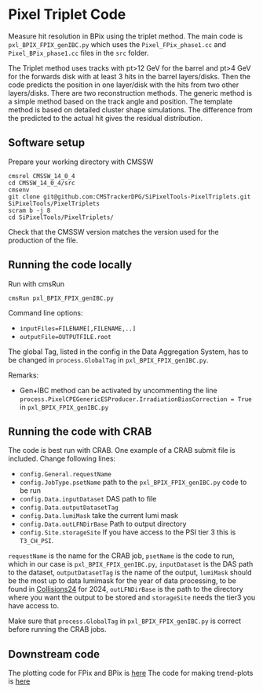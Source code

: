 # Pixel Triplet Code

Measure hit resolution in BPix using the triplet method.
The main code is ``pxl_BPIX_FPIX_genIBC.py`` which uses the ``Pixel_FPix_phase1.cc`` and ``Pixel_BPix_phase1.cc`` files in the ``src`` folder. 

The Triplet method uses tracks with pt>12 GeV for the barrel and pt>4 GeV for the forwards disk with at least 3 hits in the barrel layers/disks. Then the code predicts the position in one layer/disk with the hits from two other layers/disks. There are two reconstruction methods. The generic method is a simple method based on the track angle and position. The template method is based on detailed cluster shape simulations. The difference from the predicted to the actual hit gives the residual distribution.

## Software setup

Prepare your working directory with CMSSW

```
cmsrel CMSSW_14_0_4
cd CMSSW_14_0_4/src
cmsenv
git clone git@github.com:CMSTrackerDPG/SiPixelTools-PixelTriplets.git SiPixelTools/PixelTriplets
scram b -j 8
cd SiPixelTools/PixelTriplets/
```
Check that the CMSSW version matches the version used for the production of the file.

## Running the code locally

Run with cmsRun

```
cmsRun pxl_BPIX_FPIX_genIBC.py
```

Command line options:

- `inputFiles=FILENAME[,FILENAME,..]`
- `outputFile=OUTPUTFILE.root`

The global Tag, listed in the config in the Data Aggregation System, has to be changed in `process.GlobalTag` in `pxl_BPIX_FPIX_genIBC.py`.


Remarks:

- Gen+IBC method can be activated by uncommenting the line `process.PixelCPEGenericESProducer.IrradiationBiasCorrection = True` in `pxl_BPIX_FPIX_genIBC.py`

## Running the code with CRAB

The code is best run with CRAB. One example of a CRAB submit file is included.
Change following lines:
 
- `config.General.requestName` 
- `config.JobType.psetName`  path to the `pxl_BPIX_FPIX_genIBC.py` code to be run
- `config.Data.inputDataset`  DAS path to file
- `config.Data.outputDatasetTag`
- `config.Data.lumiMask` take the current lumi mask
- `config.Data.outLFNDirBase`  Path to output directory
- `config.Site.storageSite`  If you have access to the PSI tier 3 this is `T3_CH_PSI`.

``requestName`` is the name for the CRAB job, ``psetName`` is the code to run, which in our case is ``pxl_BPIX_FPIX_genIBC.py``, ``inputDataset`` is the DAS path to the dataset, ``outputDatasetTag`` is the name of the output, ``lumiMask`` should be the most up to data lumimask for the year of data processing, to be found in [Collisions24](https://cms-service-dqmdc.web.cern.ch/CAF/certification/Collisions24/) for 2024, ``outLFNDirBase`` is the path to the directory where you want the output to be stored and  ``storageSite`` needs the tier3 you have access to.

Make sure that `process.GlobalTag` in ``pxl_BPIX_FPIX_genIBC.py`` is correct before running the CRAB jobs.

## Downstream code

The plotting code for FPix and BPix is [here](https://gitlab.cern.ch/pbaertsc/pixelresolution)
The code for making trend-plots is [here](https://gitlab.cern.ch/pbaertsc/trend-plotter)